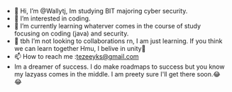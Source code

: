 - 👋 Hi, I’m @Wallytj, Im studying BIT majoring cyber security.
- 👀 I’m interested in coding.
- 🌱 I’m currently learning whaterver comes in the course of study focusing on coding (java) and security.
- 💞️ tbh I’m not looking to collaborations rn, I am just learning. If you think we can learn together Hmu, I belive in unity🥂 
- 📫 How to reach me :tezeeyks@gmail.com
- Im a dreamer of success. I do make roadmaps to success but you know my lazyass comes in the middle. I am preety sure I'll get there soon.😂😂

